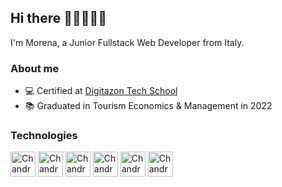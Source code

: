 ## Hi there 👋🏻👩🏻‍💻
I'm Morena, a Junior Fullstack Web Developer from Italy. 
<!--
- 🔭 I’m currently working on ...
- 🌱 I’m currently learning ...
- 👯 I’m looking to collaborate on ...
- 🤔 I’m looking for help with ...
- 💬 Ask me about ...
- 📫 How to reach me: ...
- 😄 Pronouns: ...
- ⚡ Fun fact: ...
-->

### About me

* 💻 Certified at [Digitazon Tech School](https://www.digitazon.school/)
* 📚 Graduated in Tourism Economics & Management in 2022


### Technologies
<div style="display: inline_block">
  <img align="center" alt="ChandraHTML" height="40" src="https://cdn.jsdelivr.net/gh/devicons/devicon/icons/html5/html5-plain.svg" />
  <img align="center" alt="ChandraCSS" height="40" src="https://cdn.jsdelivr.net/gh/devicons/devicon/icons/css3/css3-plain.svg" />
<img align="center" alt="ChandraJs" height="40" src="https://cdn.jsdelivr.net/gh/devicons/devicon/icons/javascript/javascript-original.svg"/>        
  <img align="center" alt="ChandraReact" height="40" src="https://cdn.jsdelivr.net/gh/devicons/devicon/icons/react/react-original-wordmark.svg"/>   
  <img align="center" alt="ChandraNode" height="40" src="https://cdn.jsdelivr.net/gh/devicons/devicon/icons/nodejs/nodejs-plain-wordmark.svg"/>
  <img align="center" alt="ChandraTailwind" height="40" src="https://cdn.jsdelivr.net/gh/devicons/devicon/icons/tailwindcss/tailwindcss-plain.svg"/>
</div>
